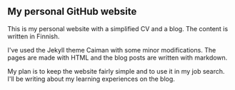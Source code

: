 ## My personal GitHub website

This is my personal website with a simplified CV and a blog. The content is written in Finnish.

I've used the Jekyll theme Caiman with some minor modifications. The pages are made with HTML and the blog posts are written with markdown.

My plan is to keep the website fairly simple and to use it in my job search. I'll be writing about my learning experiences on the blog.
